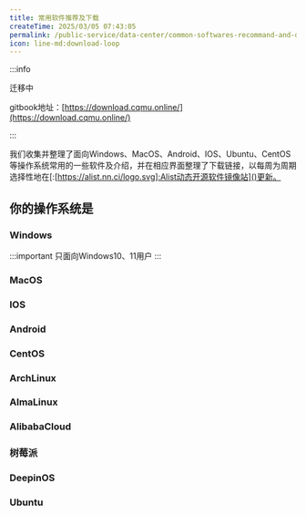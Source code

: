 ```yaml
---
title: 常用软件推荐及下载
createTime: 2025/03/05 07:43:05
permalink: /public-service/data-center/common-softwares-recommand-and-download/
icon: line-md:download-loop
---
```


:::info

迁移中

gitbook地址：[https://download.cqmu.online/](https://download.cqmu.online/)

:::

我们收集并整理了面向Windows、MacOS、Android、IOS、Ubuntu、CentOS等操作系统常用的一些软件及介绍，并在相应界面整理了下载链接，以每周为周期选择性地在[:[https://alist.nn.ci/logo.svg]:Alist动态开源软件镜像站]()更新。

## 你的操作系统是

### Windows

:::important
只面向Windows10、11用户
:::

### MacOS


### IOS


### Android

### CentOS

### ArchLinux

### AlmaLinux

### AlibabaCloud

### 树莓派

### DeepinOS

### Ubuntu